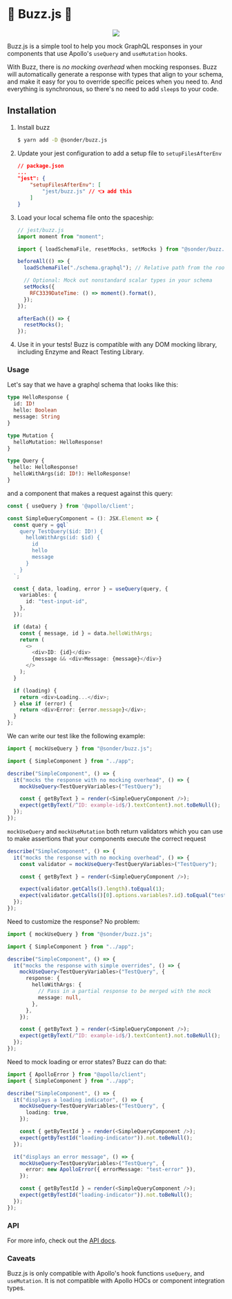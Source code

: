 # 🚀 Buzz.js 🌚

<div style="text-align: center">
<img src="https://img2.thejournal.ie/inline/3477713/original/?width=410&version=3477713">
</img>
</div>

Buzz.js is a simple tool to help you mock GraphQL responses in your components that use Apollo's `useQuery` and `useMutation` hooks.

With Buzz, there is _no mocking overhead_ when mocking responses. Buzz will automatically generate a response with types that align to your schema, and make it easy for you to override specific peices when you need to. And everything is synchronous, so there's no need to add `sleep`s to your code.

## Installation

1. Install buzz

   ```bash
   $ yarn add -D @sonder/buzz.js
   ```

1. Update your jest configuration to add a setup file to `setupFilesAfterEnv`

   ```json
   // package.json
   ...
   "jest": {
       "setupFilesAfterEnv": [
           "jest/buzz.js" // 👈 add this
       ]
   }
   ```

1. Load your local schema file onto the spaceship:

   ```javascript
   // jest/buzz.js
   import moment from "moment";

   import { loadSchemaFile, resetMocks, setMocks } from "@sonder/buzz.js";

   beforeAll(() => {
     loadSchemaFile("./schema.graphql"); // Relative path from the root of your workspace

     // Optional: Mock out nonstandard scalar types in your schema
     setMocks({
       RFC3339DateTime: () => moment().format(),
     });
   });

   afterEach(() => {
     resetMocks();
   });
   ```

1. Use it in your tests! Buzz is compatible with any DOM mocking library, including Enzyme and React Testing Library.

### Usage

Let's say that we have a graphql schema that looks like this:

```graphql
type HelloResponse {
  id: ID!
  hello: Boolean
  message: String
}

type Mutation {
  helloMutation: HelloResponse!
}

type Query {
  hello: HelloResponse!
  helloWithArgs(id: ID!): HelloResponse!
}
```

and a component that makes a request against this query:

```typescript
const { useQuery } from '@apollo/client';

const SimpleQueryComponent = (): JSX.Element => {
  const query = gql`
    query TestQuery($id: ID!) {
      helloWithArgs(id: $id) {
        id
        hello
        message
      }
    }
  `;

  const { data, loading, error } = useQuery(query, {
    variables: {
      id: "test-input-id",
    },
  });

  if (data) {
    const { message, id } = data.helloWithArgs;
    return (
      <>
        <div>ID: {id}</div>
        {message && <div>Message: {message}</div>}
      </>
    );
  }

  if (loading) {
    return <div>Loading...</div>;
  } else if (error) {
    return <div>Error: {error.message}</div>;
  }
};
```

We can write our test like the following example:

```typescript
import { mockUseQuery } from "@sonder/buzz.js";

import { SimpleComponent } from "../app";

describe("SimpleComponent", () => {
  it("mocks the response with no mocking overhead", () => {
    mockUseQuery<TestQueryVariables>("TestQuery");

    const { getByText } = render(<SimpleQueryComponent />);
    expect(getByText(/^ID: example-id$/).textContent).not.toBeNull();
  });
});
```

`mockUseQuery` and `mockUseMutation` both return validators which you can use to make assertions that your components execute the correct request

```typescript
describe("SimpleComponent", () => {
  it("mocks the response with no mocking overhead", () => {
    const validator = mockUseQuery<TestQueryVariables>("TestQuery");

    const { getByText } = render(<SimpleQueryComponent />);

    expect(validator.getCalls().length).toEqual(1);
    expect(validator.getCalls()[0].options.variables?.id).toEqual("test-id");
  });
});
```

Need to customize the response? No problem:

```typescript
import { mockUseQuery } from "@sonder/buzz.js";

import { SimpleComponent } from "../app";

describe("SimpleComponent", () => {
  it("mocks the response with simple overrides", () => {
    mockUseQuery<TestQueryVariables>("TestQuery", {
      response: {
        helloWithArgs: {
          // Pass in a partial response to be merged with the mock
          message: null,
        },
      },
    });

    const { getByText } = render(<SimpleQueryComponent />);
    expect(getByText(/^ID: example-id$/).textContent).not.toBeNull();
  });
});
```

Need to mock loading or error states? Buzz can do that:

```typescript
import { ApolloError } from "@apollo/client";
import { SimpleComponent } from "../app";

describe("SimpleComponent", () => {
  it("displays a loading indicator", () => {
    mockUseQuery<TestQueryVariables>("TestQuery", {
      loading: true,
    });

    const { getByTestId } = render(<SimpleQueryComponent />);
    expect(getByTestId("loading-indicator")).not.toBeNull();
  });

  it("displays an error message", () => {
    mockUseQuery<TestQueryVariables>("TestQuery", {
      error: new ApolloError({ errorMessage: "test-error" }),
    });

    const { getByTestId } = render(<SimpleQueryComponent />);
    expect(getByTestId("loading-indicator")).not.toBeNull();
  });
});
```

### API

For more info, check out the [API docs](./docs).

### Caveats

Buzz.js is only compatible with Apollo's hook functions `useQuery`, and `useMutation`. It is not compatible with Apollo HOCs or component integration types.
